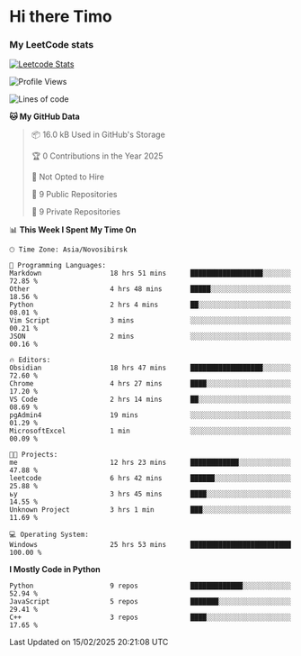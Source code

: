 # Hi there Timo
### My LeetCode stats
[![Leetcode Stats](https://leetcard.jacoblin.cool/przdtl?border=0&radius=20&ext=heatmap&theme=nord)](https://leetcode.com/przdtl)

<!--START_SECTION:waka-->
![Profile Views](http://img.shields.io/badge/Profile%20Views-0-blue)

![Lines of code](https://img.shields.io/badge/From%20Hello%20World%20I%27ve%20Written-193.2%20thousand%20lines%20of%20code-blue)

**🐱 My GitHub Data** 

> 📦 16.0 kB Used in GitHub's Storage 
 > 
> 🏆 0 Contributions in the Year 2025
 > 
> 🚫 Not Opted to Hire
 > 
> 📜 9 Public Repositories 
 > 
> 🔑 9 Private Repositories 
 > 
📊 **This Week I Spent My Time On** 

```text
🕑︎ Time Zone: Asia/Novosibirsk

💬 Programming Languages: 
Markdown                 18 hrs 51 mins      ██████████████████░░░░░░░   72.85 % 
Other                    4 hrs 48 mins       █████░░░░░░░░░░░░░░░░░░░░   18.56 % 
Python                   2 hrs 4 mins        ██░░░░░░░░░░░░░░░░░░░░░░░   08.01 % 
Vim Script               3 mins              ░░░░░░░░░░░░░░░░░░░░░░░░░   00.21 % 
JSON                     2 mins              ░░░░░░░░░░░░░░░░░░░░░░░░░   00.16 % 

🔥 Editors: 
Obsidian                 18 hrs 47 mins      ██████████████████░░░░░░░   72.60 % 
Chrome                   4 hrs 27 mins       ████░░░░░░░░░░░░░░░░░░░░░   17.20 % 
VS Code                  2 hrs 14 mins       ██░░░░░░░░░░░░░░░░░░░░░░░   08.69 % 
pgAdmin4                 19 mins             ░░░░░░░░░░░░░░░░░░░░░░░░░   01.29 % 
MicrosoftExcel           1 min               ░░░░░░░░░░░░░░░░░░░░░░░░░   00.09 % 

🐱‍💻 Projects: 
me                       12 hrs 23 mins      ████████████░░░░░░░░░░░░░   47.88 % 
leetcode                 6 hrs 42 mins       ██████░░░░░░░░░░░░░░░░░░░   25.88 % 
ьу                       3 hrs 45 mins       ████░░░░░░░░░░░░░░░░░░░░░   14.55 % 
Unknown Project          3 hrs 1 min         ███░░░░░░░░░░░░░░░░░░░░░░   11.69 % 

💻 Operating System: 
Windows                  25 hrs 53 mins      █████████████████████████   100.00 % 
```

**I Mostly Code in Python** 

```text
Python                   9 repos             █████████████░░░░░░░░░░░░   52.94 % 
JavaScript               5 repos             ███████░░░░░░░░░░░░░░░░░░   29.41 % 
C++                      3 repos             ████░░░░░░░░░░░░░░░░░░░░░   17.65 % 
```




 Last Updated on 15/02/2025 20:21:08 UTC
<!--END_SECTION:waka-->
